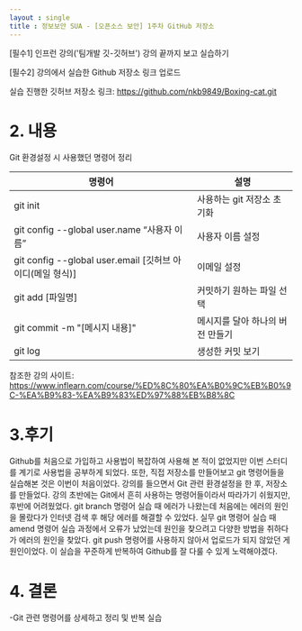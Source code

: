 ```yaml
---
layout : single
title : 정보보안 SUA - [오픈소스 보안] 1주차 GitHub 저장소
---
```




[필수1] 인프런 강의('팀개발 깃-깃허브') 강의 끝까지 보고 실습하기

[필수2] 강의에서 실습한 Github 저장소 링크 업로드

실습 진행한 깃허브 저장소 링크: 
https://github.com/nkb9849/Boxing-cat.git


# 2. 내용

Git 환경설정 시 사용했던 명령어 정리

| 명령어                                                    | 설명                             |
| --------------------------------------------------------- | -------------------------------- |
| git init                                                  | 사용하는 git 저장소 초기화       |
| git config --global user.name “사용자 이름”                | 사용자 이름 설정                      |
| git config --global user.email [깃허브 아이디(메일 형식)]   | 이메일 설정                      |
| git add [파일명]                                          | 커밋하기 원하는 파일 선택 |
| git commit -m "[메시지 내용]"                             | 메시지를 달아 하나의 버전 만들기 |
| git log                                                   | 생성한 커밋 보기                 |



참조한 강의 사이트: https://www.inflearn.com/course/%ED%8C%80%EA%B0%9C%EB%B0%9C-%EA%B9%83-%EA%B9%83%ED%97%88%EB%B8%8C

# 3.후기 
Github를 처음으로 가입하고 사용법이 복잡하여 사용해 본 적이 없었지만 이번 스터디를 계기로 사용법을 공부하게 되었다. 또한, 직접 저장소를 만들어보고 git 명령어들을 실습해본 것은 이번이 처음이었다. 강의를 들으면서 Git 관련 환경설정을 한 후, 저장소를 만들었다. 강의 초반에는 Git에서 흔히 사용하는 명령어들이라서 따라가기 쉬웠지만, 후반에 어려웠었다. git branch 명령어 실습 때 에러가 나왔는데 처음에는 에러의 원인을 몰랐다가 인터넷 검색 후 해당 에러를 해결할 수 있었다. 실무 git 명령어 실습 때 amend 명령어 실습 과정에서 오류가 났었는데 원인을 찾으려고 다양한 방법을 취하다가 에러의 원인을 찾았다. git push 명령어를 사용하지 않아서 업로드가 되지 않았던 게 원인이었다. 이 실습을 꾸준하게 반복하여 Github를 잘 다룰 수 있게 노력해야겠다.



# 4. 결론

-Git 관련 명령어를 상세하고 정리 및 반복 실습



